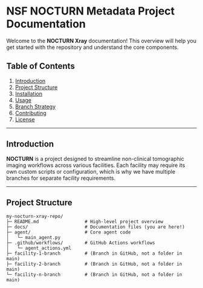 # NSF NOCTURN Metadata Project Documentation

Welcome to the **NOCTURN Xray** documentation! This overview will help you get started with the repository and understand the core components.

## Table of Contents

1. [Introduction](#introduction)
2. [Project Structure](#project-structure)
3. [Installation](#installation)
4. [Usage](#usage)
5. [Branch Strategy](#branch-strategy)
6. [Contributing](#contributing)
7. [License](#license)

---

## Introduction

**NOCTURN** is a project designed to streamline non-clinical tomographic imaging workflows across various facilities. Each facility may require its own custom scripts or configuration, which is why we have multiple branches for separate facility requirements.

---

## Project Structure

```plaintext
my-nocturn-xray-repo/
├─ README.md                 # High-level project overview
├─ docs/                     # Documentation files (you are here!)
├─ agent/                    # Core agent code
│   └─ main_agent.py
├─ .github/workflows/        # GitHub Actions workflows
│   └─ agent_actions.yml
├─ facility-1-branch         # (Branch in GitHub, not a folder in main)
├─ facility-2-branch         # (Branch in GitHub, not a folder in main)
└─ facility-n-branch         # (Branch in GitHub, not a folder in main)

